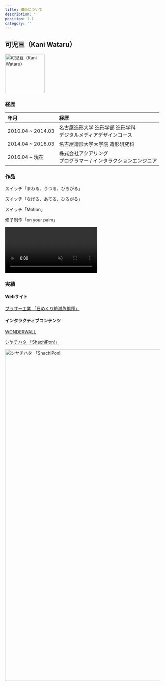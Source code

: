 ```yaml
---
title: 講師について
description: ''
position: 1.1
category: ''
---
```


## 可児亘（Kani Wataru）

<img src="/resource/image/about-me_pct-teacher.jpg" width="128" height="128" alt="可児亘（Kani Wataru）"/>

### 経歴

|年月|経歴|
|:--|:--|
|2010.04 ~ 2014.03|名古屋造形大学 造形学部 造形学科<br>デジタルメディアデザインコース|
|2014.04 ~ 2016.03|名古屋造形大学大学院 造形研究科|
|2016.04 ~ 現在|株式会社アクアリング<br>プログラマー / インタラクションエンジニア|

### 作品

スイッチ「まわる、うつる、ひろがる」

<youtube-iframe src="https://www.youtube.com/embed/rt2VA9m4bt4?rel=0"></youtube-iframe>

スイッチ「なげる、あてる、ひろがる」

<youtube-iframe src="https://www.youtube.com/embed/6Mu-v6bLoaA?rel=0"></youtube-iframe>

スイッチ「Motion」

<youtube-iframe src="https://www.youtube.com/embed/pL599PQWFP8?rel=0"></youtube-iframe>

修了制作「on your palm」

<video src="https://scontent-sjc3-1.cdninstagram.com/v/t50.2886-16/71149833_117140556078264_877543955553902520_n.mp4?efg=eyJ2ZW5jb2RlX3RhZyI6InZ0c192b2RfdXJsZ2VuLjcyMC5mZWVkLmRlZmF1bHQiLCJxZV9ncm91cHMiOiJbXCJpZ193ZWJfZGVsaXZlcnlfdnRzX290ZlwiXSJ9&_nc_ht=scontent-sjc3-1.cdninstagram.com&_nc_cat=100&_nc_ohc=euUsW64dt7UAX-AwXlu&vs=18034106365202645_3203403167&_nc_vs=HBksFQAYJEdBbXBQUVM0M0R2cGlXb0FBTGpmbEFHVXFTME1ia1lMQUFBRhUAAsgBABUAGCRHTG1GUFFTMkxyRjdCcklBQUZTSHhXN1d5bFFsYmtZTEFBQUYVAgLIAQAoABgAGwAVAAAYABaquueAkvuIQBUCKAJDMywXQE37peNT988YEmRhc2hfYmFzZWxpbmVfMV92MREAdeoHAA%3D%3D&oe=5F7718D6&oh=e2d3849248473912b32e2787c0316341" muted playsinline controls></video>


### 実績

#### Webサイト

[ブラザー工業 「日めくり絶滅危惧種」](https://www.aquaring.co.jp/works/brother_calendar)

<youtube-iframe src="https://www.youtube.com/embed/YXleYAw6dis?rel=0"></youtube-iframe>

#### インタラクティブコンテンツ

[WONDERWALL](https://www.aquaring.co.jp/wonderwall/)

<youtube-iframe src="https://www.youtube.com/embed/uU3V6HTib6M?rel=0"></youtube-iframe>

[シヤチハタ 「ShachiPon!」](https://www.aquaring.co.jp/works/shachipon)

<img src="/resource/image/about-me_pct-shachipon.jpg" width="1600" height="1081" alt="シヤチハタ 「ShachiPon!"/>